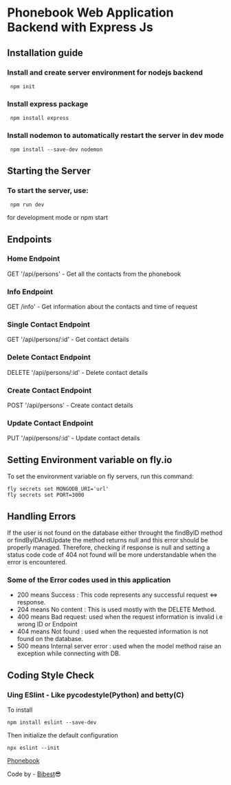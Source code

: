 # Phonebook Web Application Backend with Express Js

## Installation guide
  ### Install and create server environment for nodejs backend
     npm init 
  ### Install express package
     npm install express 
  ### Install nodemon to automatically restart the server in dev mode
     npm install --save-dev nodemon

## Starting the Server
  ### To start the server, use:
     npm run dev   
  for development mode
  or
     npm start 

## Endpoints

  ### Home Endpoint
  GET '/api/persons' - Get all the contacts from the phonebook

  ### Info Endpoint
  GET /info' - Get information about the contacts and time of request

  ### Single Contact Endpoint
  GET '/api/persons/:id' - Get contact details

  ### Delete Contact Endpoint
  DELETE '/api/persons/:id' - Delete contact details

  ### Create Contact Endpoint
  POST '/api/persons' - Create contact details

  ### Update Contact Endpoint
  PUT '/api/persons/:id' - Update contact details


## Setting Environment variable on fly.io
To set the environment variable on fly servers, run this command:
```
fly secrets set MONGODB_URI='url'
fly secrets set PORT=3000
```

## Handling Errors
If the user is not found on the database either throught the findByID method or findByIDAndUpdate
the method returns null and this error should be properly managed.
Therefore, checking if response is null and setting a status code code of 404 not found will be more
understandable when the error is encountered.
  ### Some of the Error codes used in this application
  - 200 means Success : This code represents any successful request <=> response.
  - 204 means No content : This is used mostly with the DELETE Method.
  - 400 means Bad request: used when the request information is invalid i.e wrong ID or Endpoint
  - 404 means Not found : used when the requested information is not found on the database.
  - 500 means Internal server error : used when the model method raise an exception while connecting with DB.

## Coding Style Check
 ### Uing ESlint - Like pycodestyle(Python) and betty(C)
 To install 
 ```
 npm install eslint --save-dev
 ```
 Then initialize the default configuration
 ```
 npx eslint --init
 ```

[Phonebook](https://phonebook-nodejs.fly.dev/)

Code by - [Bibest](https://github.com/bibhestee)😎
